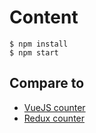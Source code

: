 # Content

```
$ npm install
$ npm start
```

## Compare to

* [VueJS counter](https://github.com/vuejs/vuex/tree/dev/examples/counter)
* [Redux counter](https://github.com/reactjs/redux/tree/master/examples/counter)

